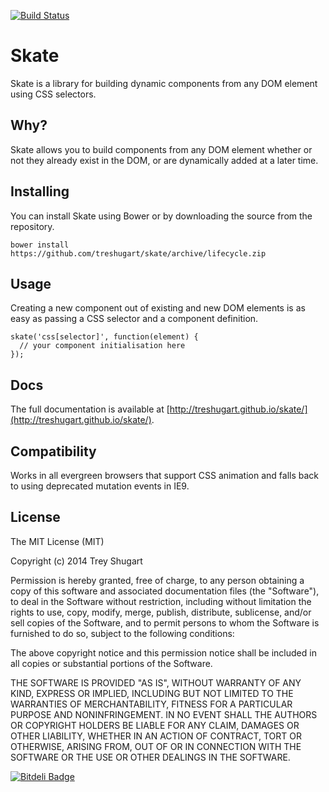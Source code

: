 [![Build Status](https://travis-ci.org/treshugart/skate.png?branch=master)](https://travis-ci.org/treshugart/skate)

Skate
=====

Skate is a library for building dynamic components from any DOM element using CSS selectors.

Why?
----

Skate allows you to build components from any DOM element whether or not they already exist in the DOM, or are dynamically added at a later time.

Installing
----------

You can install Skate using Bower or by downloading the source from the repository.

    bower install https://github.com/treshugart/skate/archive/lifecycle.zip

Usage
-----

Creating a new component out of existing and new DOM elements is as easy as passing a CSS selector and a component definition.

    skate('css[selector]', function(element) {
      // your component initialisation here
    });

Docs
----

The full documentation is available at [http://treshugart.github.io/skate/](http://treshugart.github.io/skate/).

Compatibility
-------------

Works in all evergreen browsers that support CSS animation and falls back to using deprecated mutation events in IE9.

License
-------

The MIT License (MIT)

Copyright (c) 2014 Trey Shugart

Permission is hereby granted, free of charge, to any person obtaining a copy of
this software and associated documentation files (the "Software"), to deal in
the Software without restriction, including without limitation the rights to
use, copy, modify, merge, publish, distribute, sublicense, and/or sell copies of
the Software, and to permit persons to whom the Software is furnished to do so,
subject to the following conditions:

The above copyright notice and this permission notice shall be included in all
copies or substantial portions of the Software.

THE SOFTWARE IS PROVIDED "AS IS", WITHOUT WARRANTY OF ANY KIND, EXPRESS OR
IMPLIED, INCLUDING BUT NOT LIMITED TO THE WARRANTIES OF MERCHANTABILITY, FITNESS
FOR A PARTICULAR PURPOSE AND NONINFRINGEMENT. IN NO EVENT SHALL THE AUTHORS OR
COPYRIGHT HOLDERS BE LIABLE FOR ANY CLAIM, DAMAGES OR OTHER LIABILITY, WHETHER
IN AN ACTION OF CONTRACT, TORT OR OTHERWISE, ARISING FROM, OUT OF OR IN
CONNECTION WITH THE SOFTWARE OR THE USE OR OTHER DEALINGS IN THE SOFTWARE.


[![Bitdeli Badge](https://d2weczhvl823v0.cloudfront.net/treshugart/skate/trend.png)](https://bitdeli.com/free "Bitdeli Badge")

